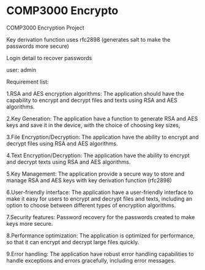 # COMP3000 Encrypto
COMP3000 Encryption Project

Key derivation function uses rfc2898 (generates salt to make the passwords more secure)

Login detail to recover passwords

user: admin


Requirement list:

1.RSA and AES encryption algorithms: The application should have the capability to encrypt and decrypt files and texts using RSA and AES algorithms.

2.Key Generation: The application  have a function to generate RSA and AES keys and save it in the device, with the choice of choosing key sizes,

3.File Encryption/Decryption: The application have the ability to encrypt and decrypt files using RSA and AES algorithms.

4.Text Encryption/Decryption: The application have the ability to encrypt and decrypt texts using RSA and AES algorithms.

5.Key Management: The application provide a secure way to store and manage RSA and AES keys with key derivation function (rfc2898)

6.User-friendly interface: The application have a user-friendly interface to make it easy for users to encrypt and decrypt files and texts, including an option to choose between different types of encryption algorithms.

7.Security features: Password recovery for the passwords created to make keys more secure.

8.Performance optimization: The application is optimized for performance, so that it can encrypt and decrypt large files quickly.

9.Error handling: The application have robust error handling capabilities to handle exceptions and errors gracefully, including error messages.
